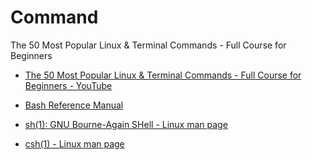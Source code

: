 # Command

The 50 Most Popular Linux & Terminal Commands - Full Course for Beginners

- [The 50 Most Popular Linux & Terminal Commands - Full Course for Beginners - YouTube](https://www.youtube.com/watch?v=ZtqBQ68cfJc)

- [Bash Reference Manual](https://www.gnu.org/software/bash/manual/bash.html)
- [sh(1): GNU Bourne-Again SHell - Linux man page](https://linux.die.net/man/1/sh)
- [csh(1) - Linux man page](https://linux.die.net/man/1/csh)